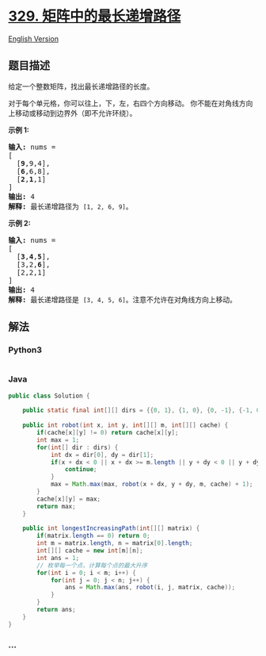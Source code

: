 # [329. 矩阵中的最长递增路径](https://leetcode-cn.com/problems/longest-increasing-path-in-a-matrix)

[English Version](/solution/0300-0399/0329.Longest%20Increasing%20Path%20in%20a%20Matrix/README_EN.md)

## 题目描述

<!-- 这里写题目描述 -->
<p>给定一个整数矩阵，找出最长递增路径的长度。</p>

<p>对于每个单元格，你可以往上，下，左，右四个方向移动。 你不能在对角线方向上移动或移动到边界外（即不允许环绕）。</p>

<p><strong>示例 1:</strong></p>

<pre><strong>输入: </strong>nums = 
[
  [<strong>9</strong>,9,4],
  [<strong>6</strong>,6,8],
  [<strong>2</strong>,<strong>1</strong>,1]
] 
<strong>输出:</strong> 4 
<strong>解释:</strong> 最长递增路径为&nbsp;<code>[1, 2, 6, 9]</code>。</pre>

<p><strong>示例 2:</strong></p>

<pre><strong>输入:</strong> nums = 
[
  [<strong>3</strong>,<strong>4</strong>,<strong>5</strong>],
  [3,2,<strong>6</strong>],
  [2,2,1]
] 
<strong>输出: </strong>4 
<strong>解释: </strong>最长递增路径是&nbsp;<code>[3, 4, 5, 6]</code>。注意不允许在对角线方向上移动。
</pre>

## 解法

<!-- 这里可写通用的实现逻辑 -->

<!-- tabs:start -->

### **Python3**

<!-- 这里可写当前语言的特殊实现逻辑 -->

```python

```

### **Java**

<!-- 这里可写当前语言的特殊实现逻辑 -->

```java
public class Solution {
    
    public static final int[][] dirs = {{0, 1}, {1, 0}, {0, -1}, {-1, 0}};
    
    public int robot(int x, int y, int[][] m, int[][] cache) {
        if(cache[x][y] != 0) return cache[x][y];
        int max = 1;
        for(int[] dir : dirs) {
            int dx = dir[0], dy = dir[1];
            if(x + dx < 0 || x + dx >= m.length || y + dy < 0 || y + dy >= m[0].length || m[x][y] <= m[x + dx][y + dy]) {
                continue;
            }
            max = Math.max(max, robot(x + dx, y + dy, m, cache) + 1);
        }
        cache[x][y] = max;
        return max;
    }
    
    public int longestIncreasingPath(int[][] matrix) {
        if(matrix.length == 0) return 0;
        int m = matrix.length, n = matrix[0].length;
        int[][] cache = new int[m][n];
        int ans = 1;
        // 枚举每一个点，计算每个点的最大升序
        for(int i = 0; i < m; i++) {
            for(int j = 0; j < n; j++) {
                ans = Math.max(ans, robot(i, j, matrix, cache));
            }
        }
        return ans;
    }
}
```

### **...**

```

```

<!-- tabs:end -->
